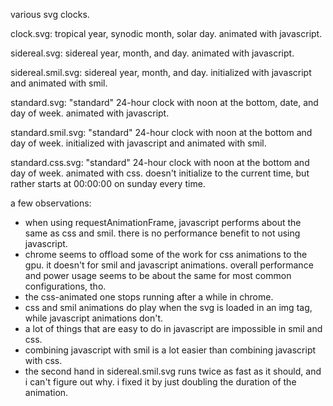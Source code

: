 various svg clocks.

clock.svg: tropical year, synodic month, solar day. animated with javascript.

sidereal.svg: sidereal year, month, and day. animated with javascript.

sidereal.smil.svg: sidereal year, month, and day. initialized with javascript and animated with smil.

standard.svg: "standard" 24-hour clock with noon at the bottom, date, and day of week. animated with javascript.

standard.smil.svg: "standard" 24-hour clock with noon at the bottom and day of week. initialized with javascript and animated with smil.

standard.css.svg: "standard" 24-hour clock with noon at the bottom and day of week. animated with css. doesn't initialize to the current time, but rather starts at 00:00:00 on sunday every time.

a few observations:
* when using requestAnimationFrame, javascript performs about the same as css and smil. there is no performance benefit to not using javascript.
* chrome seems to offload some of the work for css animations to the gpu. it doesn't for smil and javascript animations. overall performance and power usage seems to be about the same for most common configurations, tho.
* the css-animated one stops running after a while in chrome.
* css and smil animations do play when the svg is loaded in an img tag, while javascript animations don't.
* a lot of things that are easy to do in javascript are impossible in smil and css.
* combining javascript with smil is a lot easier than combining javascript with css.
* the second hand in sidereal.smil.svg runs twice as fast as it should, and i can't figure out why. i fixed it by just doubling the duration of the animation.
